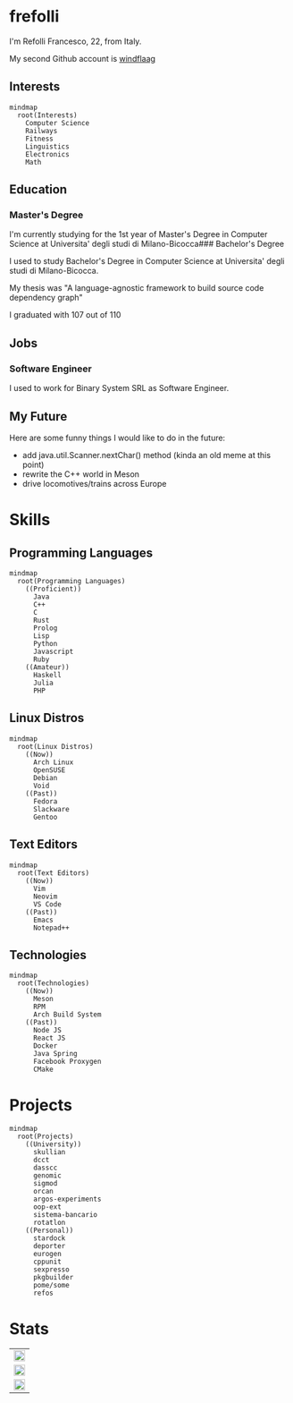 # frefolli 

I'm Refolli Francesco, 22, from Italy.

My second Github account is [windflaag](https://github.com/windflaag)

## Interests

```mermaid
mindmap
  root(Interests)
    Computer Science
    Railways
    Fitness
    Linguistics
    Electronics
    Math
```


## Education

### Master's Degree

I'm currently studying for the 1st year of Master's Degree in Computer Science at Universita' degli studi di Milano-Bicocca### Bachelor's Degree

I used to study Bachelor's Degree in Computer Science at Universita' degli studi di Milano-Bicocca.

My thesis was "A language-agnostic framework to build source code dependency graph"

I graduated with 107 out of 110

## Jobs

### Software Engineer

I used to work for Binary System SRL as Software Engineer.

## My Future

Here are some funny things I would like to do in the future:

 - add java.util.Scanner.nextChar() method (kinda an old meme at this point)
 - rewrite the C++ world in Meson
 - drive locomotives/trains across Europe

# Skills 

## Programming Languages

```mermaid
mindmap
  root(Programming Languages)
    ((Proficient))
      Java
      C++
      C
      Rust
      Prolog
      Lisp
      Python
      Javascript
      Ruby
    ((Amateur))
      Haskell
      Julia
      PHP
```


## Linux Distros

```mermaid
mindmap
  root(Linux Distros)
    ((Now))
      Arch Linux
      OpenSUSE
      Debian
      Void
    ((Past))
      Fedora
      Slackware
      Gentoo
```


## Text Editors

```mermaid
mindmap
  root(Text Editors)
    ((Now))
      Vim
      Neovim
      VS Code
    ((Past))
      Emacs
      Notepad++
```


## Technologies

```mermaid
mindmap
  root(Technologies)
    ((Now))
      Meson
      RPM
      Arch Build System
    ((Past))
      Node JS
      React JS
      Docker
      Java Spring
      Facebook Proxygen
      CMake
```


# Projects 

```mermaid
mindmap
  root(Projects)
    ((University))
      skullian
      dcct
      dasscc
      genomic
      sigmod
      orcan
      argos-experiments
      oop-ext
      sistema-bancario
      rotatlon
    ((Personal))
      stardock
      deporter
      eurogen
      cppunit
      sexpresso
      pkgbuilder
      pome/some
      refos
```


# Stats 

<center>
  <table width="100%">
    <tr><td><img width="100%" src="https://github-readme-stats.vercel.app/api?username=frefolli&show_icons=true&theme=tokyonight"/></td></tr>
    <tr><td><img width="100%" src="https://github-readme-stats.vercel.app/api/top-langs/?username=frefolli&layout=compact&langs_count=12&theme=tokyonight"/></td></tr>
    <tr><td><img width="100%" src="https://github-profile-trophy.vercel.app/?username=frefolli"/></td></tr>
  </table>
</center>


